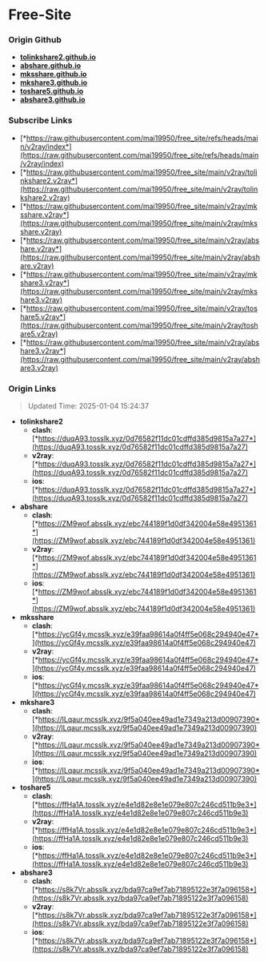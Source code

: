# Free-Site

### Origin Github

- [**tolinkshare2.github.io**](https://github.com/tolinkshare2/tolinkshare2.github.io)
- [**abshare.github.io**](https://github.com/abshare/abshare.github.io)
- [**mksshare.github.io**](https://github.com/mksshare/mksshare.github.io)
- [**mkshare3.github.io**](https://github.com/mkshare3/mkshare3.github.io)
- [**toshare5.github.io**](https://github.com/toshare5/toshare5.github.io)
- [**abshare3.github.io**](https://github.com/abshare3/abshare3.github.io)

### Subscribe Links

- [*https://raw.githubusercontent.com/mai19950/free_site/refs/heads/main/v2ray/index*](https://raw.githubusercontent.com/mai19950/free_site/refs/heads/main/v2ray/index)
- [*https://raw.githubusercontent.com/mai19950/free_site/main/v2ray/tolinkshare2.v2ray*](https://raw.githubusercontent.com/mai19950/free_site/main/v2ray/tolinkshare2.v2ray)
- [*https://raw.githubusercontent.com/mai19950/free_site/main/v2ray/mksshare.v2ray*](https://raw.githubusercontent.com/mai19950/free_site/main/v2ray/mksshare.v2ray)
- [*https://raw.githubusercontent.com/mai19950/free_site/main/v2ray/abshare.v2ray*](https://raw.githubusercontent.com/mai19950/free_site/main/v2ray/abshare.v2ray)
- [*https://raw.githubusercontent.com/mai19950/free_site/main/v2ray/mkshare3.v2ray*](https://raw.githubusercontent.com/mai19950/free_site/main/v2ray/mkshare3.v2ray)
- [*https://raw.githubusercontent.com/mai19950/free_site/main/v2ray/toshare5.v2ray*](https://raw.githubusercontent.com/mai19950/free_site/main/v2ray/toshare5.v2ray)
- [*https://raw.githubusercontent.com/mai19950/free_site/main/v2ray/abshare3.v2ray*](https://raw.githubusercontent.com/mai19950/free_site/main/v2ray/abshare3.v2ray)

### Origin Links

> Updated Time: 2025-01-04 15:24:37

- **tolinkshare2**
  - **clash**: [*https://duqA93.tosslk.xyz/0d76582f11dc01cdffd385d9815a7a27*](https://duqA93.tosslk.xyz/0d76582f11dc01cdffd385d9815a7a27)
  - **v2ray**: [*https://duqA93.tosslk.xyz/0d76582f11dc01cdffd385d9815a7a27*](https://duqA93.tosslk.xyz/0d76582f11dc01cdffd385d9815a7a27)
  - **ios**: [*https://duqA93.tosslk.xyz/0d76582f11dc01cdffd385d9815a7a27*](https://duqA93.tosslk.xyz/0d76582f11dc01cdffd385d9815a7a27)
- **abshare**
  - **clash**: [*https://ZM9wof.absslk.xyz/ebc744189f1d0df342004e58e4951361*](https://ZM9wof.absslk.xyz/ebc744189f1d0df342004e58e4951361)
  - **v2ray**: [*https://ZM9wof.absslk.xyz/ebc744189f1d0df342004e58e4951361*](https://ZM9wof.absslk.xyz/ebc744189f1d0df342004e58e4951361)
  - **ios**: [*https://ZM9wof.absslk.xyz/ebc744189f1d0df342004e58e4951361*](https://ZM9wof.absslk.xyz/ebc744189f1d0df342004e58e4951361)
- **mksshare**
  - **clash**: [*https://ycGf4y.mcsslk.xyz/e39faa98614a0f4ff5e068c294940e47*](https://ycGf4y.mcsslk.xyz/e39faa98614a0f4ff5e068c294940e47)
  - **v2ray**: [*https://ycGf4y.mcsslk.xyz/e39faa98614a0f4ff5e068c294940e47*](https://ycGf4y.mcsslk.xyz/e39faa98614a0f4ff5e068c294940e47)
  - **ios**: [*https://ycGf4y.mcsslk.xyz/e39faa98614a0f4ff5e068c294940e47*](https://ycGf4y.mcsslk.xyz/e39faa98614a0f4ff5e068c294940e47)
- **mkshare3**
  - **clash**: [*https://ILqaur.mcsslk.xyz/9f5a040ee49ad1e7349a213d00907390*](https://ILqaur.mcsslk.xyz/9f5a040ee49ad1e7349a213d00907390)
  - **v2ray**: [*https://ILqaur.mcsslk.xyz/9f5a040ee49ad1e7349a213d00907390*](https://ILqaur.mcsslk.xyz/9f5a040ee49ad1e7349a213d00907390)
  - **ios**: [*https://ILqaur.mcsslk.xyz/9f5a040ee49ad1e7349a213d00907390*](https://ILqaur.mcsslk.xyz/9f5a040ee49ad1e7349a213d00907390)
- **toshare5**
  - **clash**: [*https://ffHa1A.tosslk.xyz/e4e1d82e8e1e079e807c246cd511b9e3*](https://ffHa1A.tosslk.xyz/e4e1d82e8e1e079e807c246cd511b9e3)
  - **v2ray**: [*https://ffHa1A.tosslk.xyz/e4e1d82e8e1e079e807c246cd511b9e3*](https://ffHa1A.tosslk.xyz/e4e1d82e8e1e079e807c246cd511b9e3)
  - **ios**: [*https://ffHa1A.tosslk.xyz/e4e1d82e8e1e079e807c246cd511b9e3*](https://ffHa1A.tosslk.xyz/e4e1d82e8e1e079e807c246cd511b9e3)
- **abshare3**
  - **clash**: [*https://s8k7Vr.absslk.xyz/bda97ca9ef7ab71895122e3f7a096158*](https://s8k7Vr.absslk.xyz/bda97ca9ef7ab71895122e3f7a096158)
  - **v2ray**: [*https://s8k7Vr.absslk.xyz/bda97ca9ef7ab71895122e3f7a096158*](https://s8k7Vr.absslk.xyz/bda97ca9ef7ab71895122e3f7a096158)
  - **ios**: [*https://s8k7Vr.absslk.xyz/bda97ca9ef7ab71895122e3f7a096158*](https://s8k7Vr.absslk.xyz/bda97ca9ef7ab71895122e3f7a096158)
